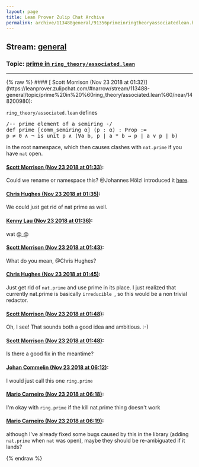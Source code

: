 ```yaml
---
layout: page
title: Lean Prover Zulip Chat Archive 
permalink: archive/113488general/91356primeinringtheoryassociatedlean.html
---
```


## Stream: [general](https://leanprover-community.github.io/archive/113488general/index.html)
### Topic: [prime in `ring_theory/associated.lean`](https://leanprover-community.github.io/archive/113488general/91356primeinringtheoryassociatedlean.html)

---

<base href="https://leanprover.zulipchat.com">
{% raw %}
#### [ Scott Morrison (Nov 23 2018 at 01:32)](https://leanprover.zulipchat.com/#narrow/stream/113488-general/topic/prime%20in%20%60ring_theory/associated.lean%60/near/148200980):
<p><code>ring_theory/associated.lean</code> defines </p>
<div class="codehilite"><pre><span></span>/-- prime element of a semiring -/
def prime [comm_semiring α] (p : α) : Prop :=
p ≠ 0 ∧ ¬ is_unit p ∧ (∀a b, p ∣ a * b → p ∣ a ∨ p ∣ b)
</pre></div>


<p>in the root namespace, which then causes clashes with <code>nat.prime</code> if you have <code>nat</code> open.</p>

#### [ Scott Morrison (Nov 23 2018 at 01:33)](https://leanprover.zulipchat.com/#narrow/stream/113488-general/topic/prime%20in%20%60ring_theory/associated.lean%60/near/148200985):
<p>Could we rename or namespace this? <span class="user-mention" data-user-id="110294">@Johannes Hölzl</span>  introduced it <a href="https://github.com/leanprover/mathlib/commit/f2beca809321e92b1cb543c2bcac2b031754da43" target="_blank" title="https://github.com/leanprover/mathlib/commit/f2beca809321e92b1cb543c2bcac2b031754da43">here</a>.</p>

#### [ Chris Hughes (Nov 23 2018 at 01:35)](https://leanprover.zulipchat.com/#narrow/stream/113488-general/topic/prime%20in%20%60ring_theory/associated.lean%60/near/148201039):
<p>We could just get rid of nat prime as well.</p>

#### [ Kenny Lau (Nov 23 2018 at 01:36)](https://leanprover.zulipchat.com/#narrow/stream/113488-general/topic/prime%20in%20%60ring_theory/associated.lean%60/near/148201079):
<p>wat @_@</p>

#### [ Scott Morrison (Nov 23 2018 at 01:43)](https://leanprover.zulipchat.com/#narrow/stream/113488-general/topic/prime%20in%20%60ring_theory/associated.lean%60/near/148201259):
<p>What do you mean, <span class="user-mention" data-user-id="110044">@Chris Hughes</span>?</p>

#### [ Chris Hughes (Nov 23 2018 at 01:45)](https://leanprover.zulipchat.com/#narrow/stream/113488-general/topic/prime%20in%20%60ring_theory/associated.lean%60/near/148201315):
<p>Just get rid of <code>nat.prime</code> and use prime in its place. I just realized that currently nat.prime is basically <code>irreducible </code>, so this would be a non trivial redactor.</p>

#### [ Scott Morrison (Nov 23 2018 at 01:48)](https://leanprover.zulipchat.com/#narrow/stream/113488-general/topic/prime%20in%20%60ring_theory/associated.lean%60/near/148201407):
<p>Oh, I see! That sounds both a good idea and ambitious. :-)</p>

#### [ Scott Morrison (Nov 23 2018 at 01:48)](https://leanprover.zulipchat.com/#narrow/stream/113488-general/topic/prime%20in%20%60ring_theory/associated.lean%60/near/148201408):
<p>Is there a good fix in the meantime?</p>

#### [ Johan Commelin (Nov 23 2018 at 06:12)](https://leanprover.zulipchat.com/#narrow/stream/113488-general/topic/prime%20in%20%60ring_theory/associated.lean%60/near/148209287):
<p>I would just call this one <code>ring.prime</code></p>

#### [ Mario Carneiro (Nov 23 2018 at 06:18)](https://leanprover.zulipchat.com/#narrow/stream/113488-general/topic/prime%20in%20%60ring_theory/associated.lean%60/near/148209416):
<p>I'm okay with <code>ring.prime</code> if the kill nat.prime thing doesn't work</p>

#### [ Mario Carneiro (Nov 23 2018 at 06:19)](https://leanprover.zulipchat.com/#narrow/stream/113488-general/topic/prime%20in%20%60ring_theory/associated.lean%60/near/148209463):
<p>although I've already fixed some bugs caused by this in the library (adding <code>nat.prime</code> when <code>nat</code> was open), maybe they should be re-ambiguated if it lands?</p>


{% endraw %}
